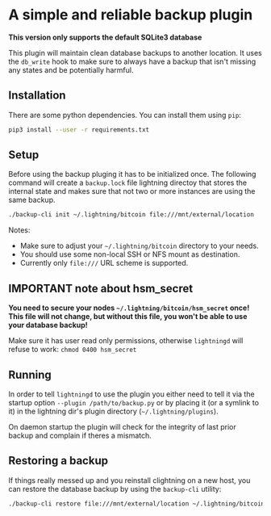 # A simple and reliable backup plugin

**This version only supports the default SQLite3 database**

This plugin will maintain clean database backups to another location. It uses
the `db_write` hook to make sure to always have a backup that isn't missing any
states and be potentially harmful.


## Installation

There are some python dependencies. You can install them using `pip`:

```bash
pip3 install --user -r requirements.txt
```


## Setup

Before using the backup pluging it has to be initialized once. The following
command will create a `backup.lock` file lightning directoy that stores the
internal state and makes sure that not two or more instances are using the same
backup.

```bash
./backup-cli init ~/.lightning/bitcoin file:///mnt/external/location
```

Notes:
 - Make sure to adjust your `~/.lightning/bitcoin` directory to your needs.
 - You should use some non-local SSH or NFS mount as destination.
 - Currently only `file:///` URL scheme is supported.

## IMPORTANT note about hsm_secret

**You need to secure your nodes `~/.lightning/bitcoin/hsm_secret` once! This
file will not change, but without this file, you won't be able to use your
database backup!**

Make sure it has user read only permissions, otherwise `lightningd` will refuse
to work: `chmod 0400 hsm_secret`


## Running

In order to tell `lightningd` to use the plugin you either need to tell it
via the startup option `--plugin /path/to/backup.py` or by placing it (or a
symlink to it) in the lightning dir's plugin directory (`~/.lightning/plugins`).

On daemon startup the plugin will check for the integrity of last prior backup
and complain if theres a mismatch.


## Restoring a backup

If things really messed up and you reinstall clightning on a new host, you can
restore the database backup by using the `backup-cli` utility:

```bash
./backup-cli restore file:///mnt/external/location ~/.lightning/bitcoin
```
